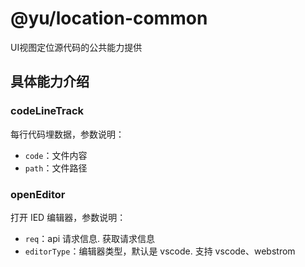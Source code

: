 # @yu/location-common
UI视图定位源代码的公共能力提供


## 具体能力介绍

### codeLineTrack
每行代码埋数据，参数说明：
- `code`：文件内容
- `path`：文件路径


### openEditor
打开 IED 编辑器，参数说明：
- `req`：api 请求信息. 获取请求信息
- `editorType`：编辑器类型，默认是 vscode. 支持 vscode、webstrom
